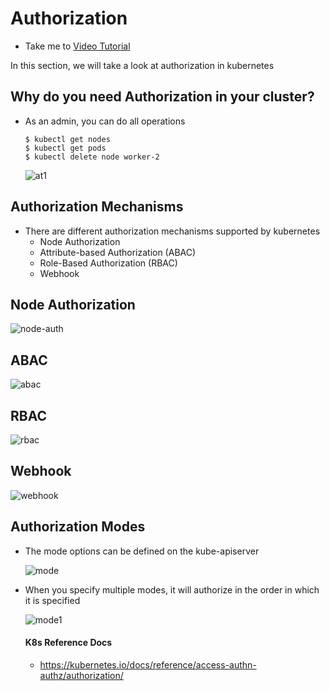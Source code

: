 # Authorization
  - Take me to [Video Tutorial](https://kodekloud.com/topic/authorization/)
  
In this section, we will take a look at authorization in kubernetes

## Why do you need Authorization in your cluster?
- As an admin, you can do all operations
  ```
  $ kubectl get nodes
  $ kubectl get pods
  $ kubectl delete node worker-2
  ```
  
  ![at1](at1_CKA.PNG)
  
## Authorization Mechanisms
- There are different authorization mechanisms supported by kubernetes
  - Node Authorization
  - Attribute-based Authorization (ABAC)
  - Role-Based Authorization (RBAC)
  - Webhook
  
## Node Authorization

  ![node-auth](node-auth_CKA.png)
  
## ABAC

  ![abac](abac_CKA.PNG)
  
## RBAC

  ![rbac](rbac_CKA.PNG)

## Webhook
  
  ![webhook](webhook_CKA.PNG)
  
## Authorization Modes
- The mode options can be defined on the kube-apiserver

  ![mode](mode_CKA.PNG)
  
- When you specify multiple modes, it will authorize in the order in which it is specified

  ![mode1](mode1_CKA.PNG)
  
  
  #### K8s Reference Docs
  - https://kubernetes.io/docs/reference/access-authn-authz/authorization/
  
